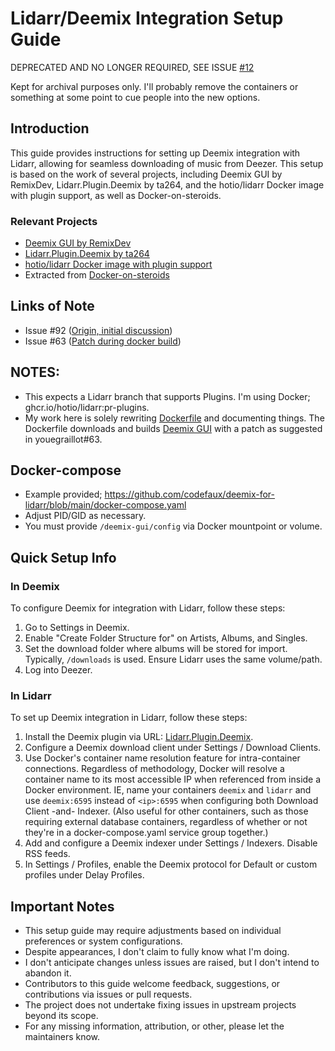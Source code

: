 # Lidarr/Deemix Integration Setup Guide

DEPRECATED AND NO LONGER REQUIRED, SEE ISSUE [#12](https://github.com/codefaux/deemix-for-lidarr/issues/12)

Kept for archival purposes only. I'll probably remove the containers or something at some point to cue people into the new options.

## Introduction
This guide provides instructions for setting up Deemix integration with Lidarr, allowing for seamless downloading of music from Deezer. This setup is based on the work of several projects, including Deemix GUI by RemixDev, Lidarr.Plugin.Deemix by ta264, and the hotio/lidarr Docker image with plugin support, as well as Docker-on-steroids.

### Relevant Projects
- [Deemix GUI by RemixDev](https://gitlab.com/RemixDev/deemix-gui)
- [Lidarr.Plugin.Deemix by ta264](https://github.com/ta264/Lidarr.Plugin.Deemix)
- [hotio/lidarr Docker image with plugin support](https://ghcr.io/hotio/lidarr:pr-plugins)
- Extracted from [Docker-on-steroids](https://github.com/youegraillot/lidarr-on-steroids/)

## Links of Note
- Issue #92 ([Origin, initial discussion](youegraillot#92))
- Issue #63 ([Patch during docker build](youegraillot#63))

## NOTES:
- This expects a Lidarr branch that supports Plugins. I'm using Docker; ghcr.io/hotio/lidarr:pr-plugins.
- My work here is solely rewriting [Dockerfile](https://github.com/youegraillot/lidarr-on-steroids/blob/main/Dockerfile) and documenting things. The Dockerfile downloads and builds [Deemix GUI](https://gitlab.com/RemixDev/deemix-gui) with a patch as suggested in youegraillot#63.

## Docker-compose 
- Example provided; https://github.com/codefaux/deemix-for-lidarr/blob/main/docker-compose.yaml
- Adjust PID/GID as necessary.
- You must provide `/deemix-gui/config` via Docker mountpoint or volume.

## Quick Setup Info

### In Deemix
To configure Deemix for integration with Lidarr, follow these steps:

1. Go to Settings in Deemix.
2. Enable "Create Folder Structure for" on Artists, Albums, and Singles.
3. Set the download folder where albums will be stored for import. Typically, `/downloads` is used. Ensure Lidarr uses the same volume/path. 
4. Log into Deezer.

### In Lidarr
To set up Deemix integration in Lidarr, follow these steps:

1. Install the Deemix plugin via URL: [Lidarr.Plugin.Deemix](https://github.com/ta264/Lidarr.Plugin.Deemix).
2. Configure a Deemix download client under Settings / Download Clients.
3. Use Docker's container name resolution feature for intra-container connections. Regardless of methodology, Docker will resolve a container name to its most accessible IP when referenced from inside a Docker environment. IE, name your containers `deemix` and `lidarr` and use `deemix:6595` instead of `<ip>:6595` when configuring both Download Client -and- Indexer. (Also useful for other containers, such as those requiring external database containers, regardless of whether or not they're in a docker-compose.yaml service group together.)
4. Add and configure a Deemix indexer under Settings / Indexers. Disable RSS feeds.
5. In Settings / Profiles, enable the Deemix protocol for Default or custom profiles under Delay Profiles.

## Important Notes
- This setup guide may require adjustments based on individual preferences or system configurations.
- Despite appearances, I don't claim to fully know what I'm doing.
- I don't anticipate changes unless issues are raised, but I don't intend to abandon it.
- Contributors to this guide welcome feedback, suggestions, or contributions via issues or pull requests.
- The project does not undertake fixing issues in upstream projects beyond its scope.
- For any missing information, attribution, or other, please let the maintainers know.
